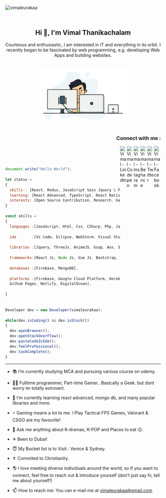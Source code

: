 <p align="left"> <img src="https://komarev.com/ghpvc/?username=vimaleurakaa&color=brightgreen" alt="vimaleurakaa" /> </p><br>
<h2 align="center">Hi 👋, I'm Vimal Thanikachalam</h2>
<p align="center">Courteous and enthusiastic, I am interested in IT and everything in its orbit. I recently began to be fascinated by web programming, e.g. developing Web Apps and building websites.</p>

<p align="center">
<br><img src="https://github.com/vimaleurakaa/vimaleurakaa/blob/main/dev.gif" width="280px"><br><br>
</p>

<h3 align="right">Connect with me :</h3>

<a href="https://www.facebook.com/vimaleurakaa/" target="_blank">
  <img align="right" alt="Vimal - Facebook" width="22px" src="https://cdn.jsdelivr.net/npm/simple-icons@v3/icons/facebook.svg"/>
</a>
<a href="https://twitter.com/Vimaleurakaa" target="_blank">
  <img align="right" alt="Vimal - Twitter" width="22px" src="https://upload.wikimedia.org/wikipedia/sco/9/9f/Twitter_bird_logo_2012.svg"/>
</a>
<a href="https://www.behance.net/vimaleuraka" target="_blank">
  <img align="right"  alt="Vimal - Behance" src="https://img.icons8.com/color/48/000000/behance.png" width="22px">
</a>
<a href="https://www.instagram.com/vimaleurakaa/" target="_blank">
  <img align="right" alt="Vimal - Instagram" width="22px" src="https://cdn.jsdelivr.net/npm/simple-icons@v3/icons/instagram.svg"/>
</a>
<a href="https://codepen.io/vimaleurakaa" target="_blank">
  <img align="right" alt="Vimal - Codepen" width="22px" src="https://img.icons8.com/windows/64/000000/codepen.png"/>
</a>
<a href="https://www.linkedin.com/in/vimaleuraka/" target="_blank">
  <img align="right" alt="Vimal - LinkedIn" width="22px" src="https://upload.wikimedia.org/wikipedia/commons/thumb/e/e9/Linkedin_icon.svg/256px-Linkedin_icon.svg.png"/>
</a>
<br/>
<br/>

```js

document.write("Hello World");

let status =
{
  skills : [React, Redux, JavaScript Sass Jquery & Firebase],
  learning: [React Advanced, TypeScript, React Native, MongoDB, NodeJS, ExpressJS, SparkAR],
  interests: [Open Source Contribution, Research, Games, Unity, Ar - Vr]
}

const skills =
{
  languages :[JavaScript, Html, Css, CSharp, Php, Java],

  ide       :[Vs Code, Eclipse, WebStorm, Visual Studio, Android Studio, Sublime, Notepad++],

  libraries :[Jquery, ThreeJs, AnimeJS, Gsap, Aos, SlickJS, Parcel, Gatsby, Webpack],

  frameworks:[React Js, Node Js, Vue Js, Bootstrap, Ionic, Framework7, ReactStrap, MaterialUI],

  databases :[Firebase, MongoDB],

  platforms :[Firebase, Google Cloud Platform, Heroku, Amazon Web Services,
  Github Pages, Netlify, DigitalOcean],

}


Developer dev = new Developer(vimaleurakaa);

while(dev.isCoding() && dev.isStuck())
{
  dev.openBrowser();
  dev.openStackOverFlow();
  dev.pasteCodeInIde();
  dev.feelProfessional();
  dev.taskComplete();
}


```

---

- 📚 I’m currently studying MCA and pursuing various course on udemy.
- 👨‍💻 Fulltime programmer, Part-time Gamer.. Basically a Geek. but dont worry im totally extrovert.
- 🌱 I’m currently learning react advanced, mongo db, and many popular libraries and more.
- ⚡ Gaming means a lot to me. I Play Tactical FPS Games, Valorant & CSGO are my favourite!
- 💬 Ask me anything about K-dramas, K-POP and Places to eat 😉.
- ✈ Been to Dubai!
- 😇 My Bucket list is to Visit : Venice & Sydney.
- ✝️ Commited to Christianity.
- 🌎 I love meeting diverse individuals around the world, so if you want to connect, feel free to reach out & introduce yourself (don’t just say hi, tell me about yourself!)

- 📫 How to reach me: You can e-mail me at vimaleurakaa@gmail.com
